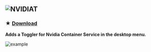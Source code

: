 ![NVIDIAT](https://github.com/gzmatte/NVIDIA/assets/117684932/9f3d8ae3-182d-4c24-ba64-1fbcb163ab30)
-----------------

### ★ [Download](https://github.com/gzmatte/Nvidia/releases/download/NvContainer/NvContainer.bat)
**Adds a Toggler for Nvidia Container Service in the desktop menu.**

![example](https://github.com/gzmatte/NvidiaTweaks/assets/117684932/17595d45-d39c-431a-b214-b6588442de19)
